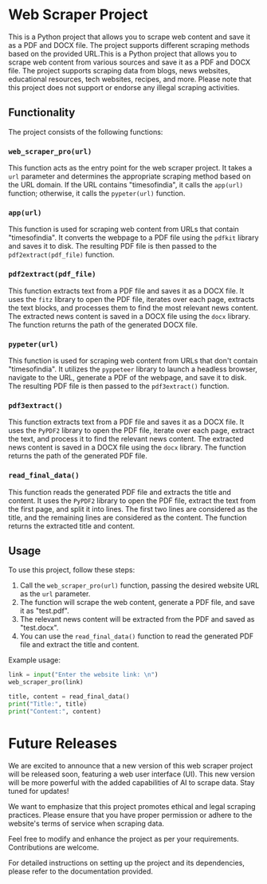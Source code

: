 # Web Scraper Project

This is a Python project that allows you to scrape web content and save it as a PDF and DOCX file. The project supports different scraping methods based on the provided URL.This is a Python project that allows you to scrape web content from various sources and save it as a PDF and DOCX file. The project supports scraping data from blogs, news websites, educational resources, tech websites, recipes, and more. Please note that this project does not support or endorse any illegal scraping activities.

## Functionality

The project consists of the following functions:

### `web_scraper_pro(url)`

This function acts as the entry point for the web scraper project. It takes a `url` parameter and determines the appropriate scraping method based on the URL domain. If the URL contains "timesofindia", it calls the `app(url)` function; otherwise, it calls the `pypeter(url)` function.

### `app(url)`

This function is used for scraping web content from URLs that contain "timesofindia". It converts the webpage to a PDF file using the `pdfkit` library and saves it to disk. The resulting PDF file is then passed to the `pdf2extract(pdf_file)` function.

### `pdf2extract(pdf_file)`

This function extracts text from a PDF file and saves it as a DOCX file. It uses the `fitz` library to open the PDF file, iterates over each page, extracts the text blocks, and processes them to find the most relevant news content. The extracted news content is saved in a DOCX file using the `docx` library. The function returns the path of the generated DOCX file.

### `pypeter(url)`

This function is used for scraping web content from URLs that don't contain "timesofindia". It utilizes the `pyppeteer` library to launch a headless browser, navigate to the URL, generate a PDF of the webpage, and save it to disk. The resulting PDF file is then passed to the `pdf3extract()` function.

### `pdf3extract()`

This function extracts text from a PDF file and saves it as a DOCX file. It uses the `PyPDF2` library to open the PDF file, iterate over each page, extract the text, and process it to find the relevant news content. The extracted news content is saved in a DOCX file using the `docx` library. The function returns the path of the generated PDF file.

### `read_final_data()`

This function reads the generated PDF file and extracts the title and content. It uses the `PyPDF2` library to open the PDF file, extract the text from the first page, and split it into lines. The first two lines are considered as the title, and the remaining lines are considered as the content. The function returns the extracted title and content.

## Usage

To use this project, follow these steps:

1. Call the `web_scraper_pro(url)` function, passing the desired website URL as the `url` parameter.
2. The function will scrape the web content, generate a PDF file, and save it as "test.pdf".
3. The relevant news content will be extracted from the PDF and saved as "test.docx".
4. You can use the `read_final_data()` function to read the generated PDF file and extract the title and content.

Example usage:

```python
link = input("Enter the website link: \n")
web_scraper_pro(link)

title, content = read_final_data()
print("Title:", title)
print("Content:", content)
```

# Future Releases
We are excited to announce that a new version of this web scraper project will be released soon, featuring a web user interface (UI). This new version will be more powerful with the added capabilities of AI to scrape data. Stay tuned for updates!

We want to emphasize that this project promotes ethical and legal scraping practices. Please ensure that you have proper permission or adhere to the website's terms of service when scraping data.

Feel free to modify and enhance the project as per your requirements. Contributions are welcome.

For detailed instructions on setting up the project and its dependencies, please refer to the documentation provided.
